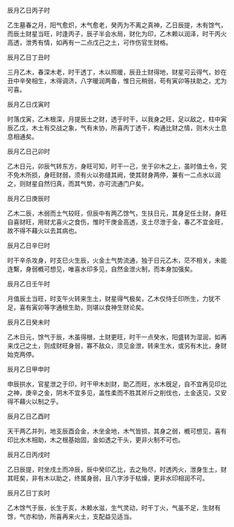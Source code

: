 辰月乙日丙子时

乙生墓春之月，阳气愈炽，木气愈老，癸丙为不离之真神，乙日辰提，木有馀气，而辰土财星当旺，时逢丙子，辰子半会水局，财化为印，乙木赖以润泽，时干丙火高透，泄秀有情，如再有一二点戊己之土，可作伤官生财格。

辰月乙日丁丑时

三月乙木，春深木老，时干透丁，木以照暖，辰丑土财得地，财星可云得气，妙在丑中辛癸相生，木得调济，八字暖润两备，惟日元稍弱，苟有寅卯等扶助之，尤为可喜。

辰月乙日戊寅时

时落戊寅，乙木根深，月提辰土之财，透于时干，以我身之旺，足以敌之，柱中寅辰乙戊，木土有交战之象，气有未协，所喜丙丁透干，构通比财之情，则木火土息息相通矣。

辰月乙日己卯时

乙木日元，卯辰气转东方，身旺可知，时干一己，坐于卯木之上，虽时值土令，究不免木所损，身旺财弱，须有火以弥缝其阙，使其财身两停，兼有一二点水以润之，则财星自然归真，而其气势，亦可流通门户矣。

辰月乙日庚辰时

乙木二辰，木弱而土气较旺，但辰中有两乙馀气，生扶日元，其身足任土财，身旺自喜财旺，用财尤喜火之食伤，惟时干庚金高透，支土尽泄于金，春乙不宜金旺，故不得不藉火以去其病也。

辰月乙日辛巳时

时干辛杀攻身，时支巳火生辰，火金土气势流通，独于日元乙木，茫不相关，未能连繫，身弱槪可想见，唯喜水印多见，自然金泄火制，而本身加强矣。

辰月乙日壬午时

月值辰土当旺，时支午火转来生土，财星得气极矣，乙木仅恃壬印所生，力犹不足，喜有寅卯等字通根生助，则堪以食神生财论矣。

辰月乙日癸未时

乙木日元，馀气于辰，木虽得根，土财更旺，时干一点癸水，阳盛转为湿润，如再来戊己之土，则成财旺身弱，寡不敌众，须见金泄，转来生水，或另有木比，身财始克两停。

辰月乙日甲申时

申辰拱水，官星泄之于印，时干甲木刦财，助乙而旺，水木旣足，自不宜再见印比之神，庚辛之金，阴木不宜多见，盖性柔而不胜其斧斤之削伐也，土金迭见，又安得不藉火以制之乎。

辰月乙日乙酉时

天干两乙并列，地支辰酉会金，木坐金地，木气皆损，其身之弱，槪可想见，喜有印比水木相助，木之根基始固，金如透之干头，更非火制不可也。

辰月乙日丙戌时

乙日辰提，时坐戌土而冲辰，辰中癸印乙比，去之殆尽，时透丙火，泄身生土，财其旺矣，非有木以助之，终属身弱，且八字涉于枯燥，更非水印相润不可。

辰月乙日丁亥时

乙木馀气于辰，长生于亥，木赖水滋，生气灵动，时干丁火，气虽不足，生财有馀，气亦和协，所喜再来火土，支配益见适当。

